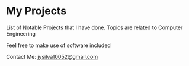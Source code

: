 # My Projects
List of Notable Projects that I have done. Topics are related to Computer Engineering

Feel free to make use of software included 

Contact Me: jysilva10052@gmail.com
